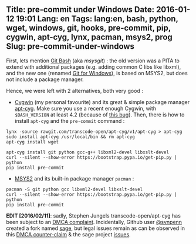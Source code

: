 Title: pre-commit under Windows
Date: 2016-01-12 19:01
Lang: en
Tags: lang:en, bash, python, wget, windows, git, hooks, pre-commit, pip, cygwin, apt-cyg, lynx, pacman, msys2, prog
Slug: pre-commit-under-windows
---
First, lets mention [Git Bash](//msysgit.github.com) (aka _msysgit_) : the old version was a PITA to extend with additional packages (e.g. adding common C libs like libxml), and the new one (renamed [Git for Windows](//git-for-windows.github.io)), is based on MSYS2, but does not include a package manager.

Hence, we were left with 2 alternatives, both very good :

- [Cygwin](//www.cygwin.com) (my personal favourite) and its great & simple package manager [apt-cyg](//github.com/transcode-open/apt-cyg). Make sure you use a recent enough Cygwin, with `$BASH_VERSION` at least 4.2 (because of [this bug](//github.com/transcode-open/apt-cyg/issues/71)). Then, there is how to install `apt-cyg` and the `pre-commit` command :
```
lynx -source rawgit.com/transcode-open/apt-cyg/v1/apt-cyg > apt-cyg
sudo install apt-cyg /usr/local/bin && rm apt-cyg
apt-cyg install wget

apt-cyg install git python gcc-g++ libxml2-devel libxslt-devel
curl --silent --show-error https://bootstrap.pypa.io/get-pip.py | python
pip install pre-commit
```

- [MSYS2](//msys2.github.io) and its built-in package manager `pacman` :

```
pacman -S git python gcc libxml2-devel libxslt-devel
curl --silent --show-error https://bootstrap.pypa.io/get-pip.py | python
pip install pre-commit
```

**EDIT [2016/02/11]**: sadly, Stephen Jungels transcode-open/apt-cyg has been subject to an [DMCA complaint](//github.com/github/dmca/blob/master/2016-01-26-apt-cyg.md). Incidentally, Github user [@svnpenn](//github.com/svnpenn) created a fork named [sage](//github.com/svnpenn/sage), but legal issues remain as can be observed in this [DMCA counter-claim](//github.com/github/dmca/blob/master/2016-01-27-apt-cyg-counternotice.md) & the sage project [issues](//github.com/svnpenn/sage/issues).
